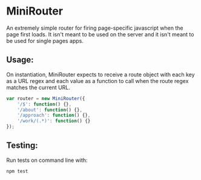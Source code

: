 # MiniRouter

An extremely simple router for firing page-specific javascript when the page first loads. It isn't meant to be used on the server and it isn't meant to be used for single pages apps.

## Usage:

On instantiation, MiniRouter expects to receive a route object
with each key as a URL regex and each value as a function to call when
the route regex matches the current URL.

```js
var router = new MiniRouter({
    '/$': function() {},
    '/about': function() {},
    '/approach': function() {},
    '/work/(.*)': function() {}
});
```

## Testing:

Run tests on command line with:

```
npm test
```